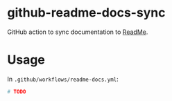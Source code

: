 github-readme-docs-sync
===

GitHub action to sync documentation to [ReadMe](https://readme.com/).

# Usage
In `.github/workflows/readme-docs.yml`:
```yml
# TODO
```
